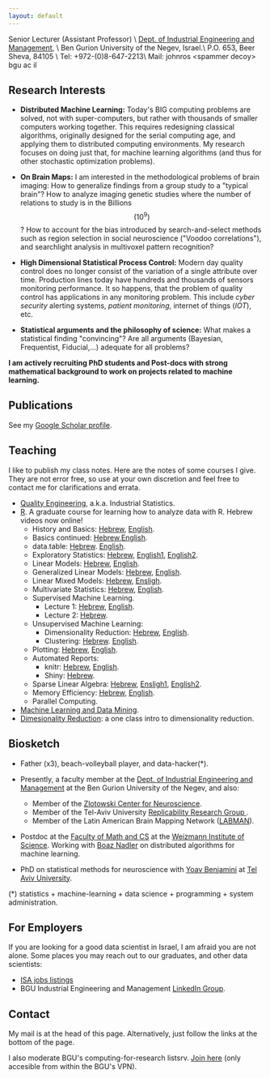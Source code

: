 ```yaml
---
layout: default
---
```


Senior Lecturer (Assistant Professor) \\
[Dept. of Industrial Engineering and Management](http://in.bgu.ac.il/engn/iem/Pages/default.aspx), \\
Ben Gurion University of the Negev, Israel.\\
P.O. 653, Beer Sheva, 84105 \\
Tel: +972-(0)8-647-2213\\
Mail: johnros \<spammer decoy\> bgu ac il



## Research Interests

- __Distributed Machine Learning:__
Today's BIG computing problems are solved, not with super-computers, but rather with thousands of smaller computers working together. 
This requires redesigning classical algorithms, originally designed for the serial computing age, and applying them to distributed computing environments. 
My research focuses on doing just that, for machine learning algorithms (and thus for other stochastic optimization problems).


- __On Brain Maps:__
I am interested in the methodological problems of brain imaging:
How to generalize findings from a group study to a "typical brain"? 
How to analyze imaging genetic studies where the number of relations to study is in the Billions $$(10^9)$$? 
How to account for the bias introduced by search-and-select methods such as region selection in social neuroscience ("Voodoo correlations"), and searchlight analysis in multivoxel pattern recognition?

- __High Dimensional Statistical Process Control:__
Modern day quality control does no longer consist of the variation of a single attribute over time. Production lines today have hundreds and thousands of sensors monitoring performance. 
It so happens, that the problem of quality control has applications in any monitoring problem. 
This include _cyber security_ alerting systems, _patient monitoring_, internet of things (_IOT_), etc.

- __Statistical arguments and the philosophy of science:__
What makes a statistical finding "convincing"? Are all arguments (Bayesian, Frequentist, Fiducial,...) adequate for all problems? 



__I am actively recruiting PhD students and Post-docs with strong mathematical background to work on projects related to machine learning.__




## Publications
See my [Google Scholar profile](https://scholar.google.co.il/citations?user=0Tl5z3QAAAAJ&hl=en).


## Teaching

I like to publish my class notes. Here are the notes of some courses I give. They are not error free, so use at your own discretion and feel free to contact me for clarifications and errata. 

- [Quality Engineering](https://github.com/johnros/qualityEngineering/blob/master/Class_notes/notes.pdf), a.k.a. Industrial Statistics.
- [R](http://www.john-ros.com/Rcourse/). A graduate course for learning how to analyze data with R. Hebrew videos now online!
    - History and Basics: [Hebrew](https://testblue.bgu.ac.il/playback/presentation/2.0/playback.html?meetingId=216cee520eef48a479ec8a39b15d360fa09a5c9b-1584003608377), [English](https://us02web.zoom.us/rec/share/q2Sa299tz0ipK3zFAjHTJiN-9sBd82ecE6_n9YOQx0C33HX1eoaQ4gZI8__AQMeL.gDOscQ5CT8q_bO6i?startTime=1603191568000).
    - Basics continued: [Hebrew](https://zoom.us/rec/share/2-1fMpzp-E1IU4nk5EXyXPF5Gtj8T6a81nRL-KELxU53yd_aMopZzIR8bz6YuFPm),[English](https://us02web.zoom.us/rec/share/vQOr33H8NdVkmkLL5LTOViD1jmwcknQOMtRoExycyKjdwl7pWuDY3J0uy2pcOt-O.gYrt5N5ialir58up?startTime=1603800178000).
    - data.table: [Hebrew](https://zoom.us/rec/play/vpwkc-Cu_T83GIfDtASDBvN_W9W5e6ys1SQZ_qULzh68UHBXNleiNbRGMOfd5Wf0m-bADMIkFgJIeAuH). [English](https://us02web.zoom.us/rec/share/a_2C6pwnkvFRKULZ-YeSlNJc8E6UwCTG0VlAn0bmOXyFJ5Q251nfnR2F6bYhe191.p22TcQTs913do63Z?startTime=1604405079000).
    - Exploratory Statistics: [Hebrew](https://zoom.us/rec/play/6JwrJrj5p2o3GtzAswSDU6cqW9XoeKKshidI8_Reyki9BiVQNlqgb-NBa-MezXQacgRb5ouut3vJx4Tw),
    [English1](https://us02web.zoom.us/rec/share/a_2C6pwnkvFRKULZ-YeSlNJc8E6UwCTG0VlAn0bmOXyFJ5Q251nfnR2F6bYhe191.p22TcQTs913do63Z?startTime=1604412483000),
    [English2](https://us02web.zoom.us/rec/share/8PtWtOh8Ib96bkbAlxwjUH3HOCogpb8-bK87IwmxHovvGlp91MuUYzFFwi92kxkv.AEOzbD-dn7Dc5rGI?startTime=1605009950000).
    - Linear Models: 
    [Hebrew](https://zoom.us/rec/share/-pFLDbv-73JIZ7PAtxvuQJAjDKDXaaa81ycZ-fFYzh1TxxiU1bVOi2Ik8n1u_Uah),
    [English](https://us02web.zoom.us/rec/share/8PtWtOh8Ib96bkbAlxwjUH3HOCogpb8-bK87IwmxHovvGlp91MuUYzFFwi92kxkv.AEOzbD-dn7Dc5rGI?startTime=1605012404000).
    - Generalized Linear Models: [Hebrew](https://zoom.us/rec/share/2s9Wdq_t8V1JQq_M7nPkBL4MEaDmX6a8gCIXqfYFyhmT22T5W8CO9__-3uEayMX2?startTime=1587631388000), 
    [English](https://us02web.zoom.us/rec/share/Gy4nmfluJUI1RYaKJz6SZk4zPp3BKWVerWmZDoyGPUr_y2oQ647aJYZavd-m4lot.AtIUlACakJl__6ls?startTime=1605614717000).
    - Linear Mixed Models: [Hebrew](https://zoom.us/rec/share/49Z2ca_cqWNIfc-Qwn7PZpF8F4PdT6a823QY-fIIyx49BOk2rSYoBgol1AaKyETe?startTime=1588234707000),
    [Ensligh](https://us02web.zoom.us/rec/share/Gy4nmfluJUI1RYaKJz6SZk4zPp3BKWVerWmZDoyGPUr_y2oQ647aJYZavd-m4lot.AtIUlACakJl__6ls?startTime=1605620311000).
    - Multivariate Statistics: [Hebrew](https://zoom.us/rec/share/1MpXf_bfp0VLHKf00xvyfaseRt_YT6a8hnRL8_oJzkq50PSitxmTkVqxDYh_KA_3?startTime=1588840036000), [English](https://us02web.zoom.us/rec/share/chXnIhQpOnzya0m54F2WpzTrfCnOaBZBrXi4vZfr8FqJQZB64Fcxzzmeo5l3zc8P.7apR-BJ5iVEvl0e8?startTime=1606219657000).
    - Supervised Machine Learning.
        - Lecture 1: [Hebrew](https://zoom.us/rec/share/z_1NN5XBz0RLXpWQ-GXHfrZiBr3Oeaa80CEW-_IFmUsADKKI4fFc0fJmA-tuHOnM?startTime=1589444354000), [English](https://us02web.zoom.us/rec/share/vIKCSyAEvxKtcYSqQZrs1ewB6uSIo-4am3PE25EO--3u2Z_KSuz-0IZ8QHE1a_VI.N9bYYp2TWMs9Lq21?startTime=1606824271000).
        - Lecture 2: [Hebrew](https://zoom.us/rec/share/4cBpBamo32VJc4nH0WHba6MoGZjMT6a81yJLq_NezB21T2Ub0ZkneSZcbo0hFBIk?startTime=1590049935000).
    - Unsupervised Machine Learning:
        - Dimensionality Reduction: [Hebrew](https://zoom.us/rec/share/u5R4Cq3f2lhLeIHHw1rOeIcADILjaaa8g3VI_6dcnx7XwVo0Fq_zy0jrAUzkFaN7?startTime=1591863753000), [English](https://us02web.zoom.us/rec/share/dgy7nAIos4CVQpSLN7FNBY15I6ZYhbDKvM911qrUljeJkZV4WumYS5G7Xsl0fm9d.msrDh3r-WW4glQ_b?startTime=1608034716000).
        - Clustering: [Hebrew](https://zoom.us/rec/share/zOpTJbCr7G5OcJXA2UziQLIzB7mieaa80CZI-KZfykaBB3_0FH_77Xt7YeknL9Uj?startTime=1592468154000). [English](https://us02web.zoom.us/rec/share/lgTLi5a7loHUgtQ3m5dEjKrhUudKuMsocdt5winFdZ8bi1MZwy_zXgKJZ44sl8po.Z_PDmJqRBiGwrzq2?startTime=1608639774000).
    - Plotting: [Hebrew](https://zoom.us/rec/share/ovx7Pfap_DpLAZ3M73DAWaAIF8ffT6a81HBP_PNcxEuSviLmiuYme-FFv5abzIBp?startTime=1593079850000), [English](https://us02web.zoom.us/rec/share/lgTLi5a7loHUgtQ3m5dEjKrhUudKuMsocdt5winFdZ8bi1MZwy_zXgKJZ44sl8po.Z_PDmJqRBiGwrzq2?startTime=1608644817000).
    - Automated Reports:
        - knitr: [Hebrew](https://zoom.us/rec/share/zOpTJbCr7G5OcJXA2UziQLIzB7mieaa80CZI-KZfykaBB3_0FH_77Xt7YeknL9Uj?startTime=1592475747000), [English](https://us02web.zoom.us/rec/share/eN1vkSVyRXaGGUJOidG9TAxIt4ixyY5uj8fx3kJq5UO5_Kg4eaodmfoXH7Gl3cHX.1fDOrHK3kQby7n0_?startTime=1609245911000). 
        - Shiny: [Hebrew](https://zoom.us/rec/share/ovx7Pfap_DpLAZ3M73DAWaAIF8ffT6a81HBP_PNcxEuSviLmiuYme-FFv5abzIBp?startTime=1593072978000).
    - Sparse Linear Algebra: [Hebrew](https://zoom.us/rec/share/tewpdLfgymVIR6OWr1n8eukDBZaiaaa81ykc-KcIyk7TVhY_IEyTf6xr8iEmwEvn?startTime=1591259324000), [Ensligh1](https://us02web.zoom.us/rec/share/eN1vkSVyRXaGGUJOidG9TAxIt4ixyY5uj8fx3kJq5UO5_Kg4eaodmfoXH7Gl3cHX.1fDOrHK3kQby7n0_?startTime=1609252146000), [English2](https://us02web.zoom.us/rec/play/fRf3WF1eHDc4gdpkkjPztG8fPwU0b2YHyHGvSsnmU8JPC51iTHdHRdq8vlwQIhQBVT2WZgOq20zQjM77.L7dpLzgKx7F-lnjX?autoplay=true&startTime=1609852286000).
    - Memory Efficiency: [Hebrew](https://zoom.us/rec/share/tewpdLfgymVIR6OWr1n8eukDBZaiaaa81ykc-KcIyk7TVhY_IEyTf6xr8iEmwEvn?startTime=1591263702000), [English](https://us02web.zoom.us/rec/play/ZS6tJo6SwWvDjAM2mzLZKWt_ZYLZrTWy5278SMbK6T_F4zTz-gcTb5p47QvqAWU0Q0o2uwnYZQzOv_Z9.v8m1QsNazNpkQ7Hk?autoplay=true&startTime=1609853758000).
    - Parallel Computing.
- [Machine Learning and Data Mining](https://github.com/johnros/Intro2R).
- [Dimesionality Reduction](https://github.com/johnros/dim_reduce): a one class intro to dimensionality reduction. 

## Biosketch

- Father (x3), beach-volleyball player, and data-hacker(*).  

- Presently, a faculty member at the [Dept. of Industrial Engineering and Management](http://in.bgu.ac.il/engn/iem/Pages/default.aspx) at the Ben Gurion University of the Negev, and also:
    - Member of the [Zlotowski Center for Neuroscience](http://in.bgu.ac.il/en/zlotowski/Pages/default.aspx).
    - Member of the Tel-Aviv University [Replicability Research Group ](http://www3.tau.ac.il/replicability/index.php).
    - Member of the Latin American Brain Mapping Network ([LABMAN](http://www.labman.org/)).

- Postdoc at the [Faculty of Math and CS](http://wws.weizmann.ac.il/math/) at the [Weizmann Institute of Science](http://www.weizmann.ac.il/). 
Working with [Boaz Nadler](http://www.wisdom.weizmann.ac.il/~nadler/) on distributed algorithms for machine learning. 

- PhD on statistical methods for neuroscience with [Yoav Benjamini](http://www.math.tau.ac.il/~ybenja/) at [Tel Aviv University](https://english.tau.ac.il/). 

(*) statistics + machine-learning + data science + programming + system administration. 





## For Employers

If you are looking for a good data scientist in Israel, I am afraid you are not alone.
Some places you may reach out to our graduates, and other data scientists:

- [ISA jobs listings](https://groups.google.com/forum/#!forum/isa-jobs)
- BGU Industrial Engineering and Management [LinkedIn Group](https://www.linkedin.com/groups/10320550).




## Contact

My mail is at the head of this page. Alternatively, just follow the links at the bottom of the page.

I also moderate BGU's computing-for-research listsrv.
[Join here](http://lists.bgu.ac.il/mailman/listinfo/research.computing) (only accesible from within the BGU's VPN).

